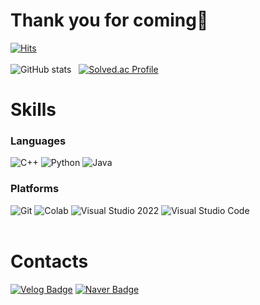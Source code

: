 # Thank you for coming💝

<!--
**aaiss0927/aaiss0927** is a ✨ _special_ ✨ repository because its `README.md` (this file) appears on your GitHub profile.

Here are some ideas to get you started:

- 🔭 I’m currently working on ...
- 🌱 I’m currently learning ...
- 👯 I’m looking to collaborate on ...
- 🤔 I’m looking for help with ...
- 💬 Ask me about ...
- 📫 How to reach me: ...
- 😄 Pronouns: ...
- ⚡ Fun fact: ...
-->
[![Hits](https://hits.seeyoufarm.com/api/count/incr/badge.svg?url=https%3A%2F%2Fgithub.com%2Faaiss0927&count_bg=%23C83D4A&title_bg=%23555555&icon=&icon_color=%23E7E7E7&title=hits&edge_flat=false)](https://hits.seeyoufarm.com)<br/><br/>
![GitHub stats](https://github-readme-stats.vercel.app/api?username=aaiss0927&show_icons=true&theme=dracula)&nbsp;&nbsp;
[![Solved.ac Profile](http://mazassumnida.wtf/api/v2/generate_badge?boj=aaiss0927)](https://solved.ac/aaiss0927/)
<!--
![GitHub Repository Contribution stats](https://github-contributor-stats.vercel.app/api?username=aaiss0927&limit=5&theme=dracula&show_icons=true)
-->
# Skills
### Languages
![C++](https://img.shields.io/badge/C++-E60505.svg?&style=for-the-badge&logo=cplusplus&logoColor=white)
![Python](https://img.shields.io/badge/Python-3776AB.svg?&style=for-the-badge&logo=Python&logoColor=white)
![Java](https://img.shields.io/badge/Java-007396.svg?&style=for-the-badge&logo=Java&logoColor=white)
### Platforms
![Git](https://img.shields.io/badge/Git-F05032.svg?&style=for-the-badge&logo=Git&logoColor=white)
![Colab](https://img.shields.io/badge/Colab-83B81A.svg?&style=for-the-badge&logo=googlecolab&logoColor=white)
![Visual Studio 2022](https://img.shields.io/badge/Visual%20Studio%202022-221E68.svg?&style=for-the-badge&logo=Visual%20Studio%202022&logoColor=white)
![Visual Studio Code](https://img.shields.io/badge/Visual%20Studio%20Code-007ACC.svg?&style=for-the-badge&logo=Visual%20Studio%20Code&logoColor=white)</br></br>
# Contacts
[![Velog Badge](http://img.shields.io/badge/-Velog-20C997?style=flat-square&logo=velog&logoColor=white&link=https://velog.io/@aaiss0927/)](https://velog.io/@aaiss0927/)
[![Naver Badge](https://img.shields.io/badge/Naver-03C75A?style=flat-square&logo=Naver&logoColor=white&link=mailto:aaiss0927@naver.com)](mailto:aaiss0927@naver.com)
